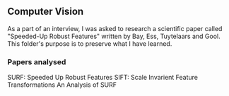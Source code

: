 ## Computer Vision

As a part of an interview, I was asked to research a scientific paper called "Speeded-Up Robust Features" written by 
Bay, Ess, Tuytelaars and Gool. This folder's purpose is to preserve what I have learned.

### Papers analysed

SURF: Speeded Up Robust Features
SIFT: Scale Invarient Feature Transformations
An Analysis of SURF